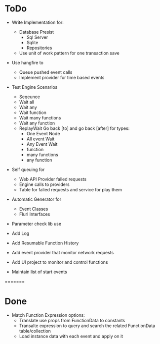 # ToDo
* Write Implementation for:
	* Database Presist
		* Sql Server
		* Sqlite
		* Repositories
	* Use unit of work pattern for one transaction save
* Use hangfire to 
	* Queue pushed event calls
	* Implement provider for time based events
* Test Engine Scenarios
	* Seqeunce
	* Wait all
	* Wait any
	* Wait function
	* Wait many functions
	* Wait any function
	* ReplayWait Go back [to] and go back [after] for types:
		* One Event Node
		* All event Wait
		* Any Event Wait
		* function
		* many functions
		* any function 


* Self queuing for 
	* Web API Provider failed requests
	* Engine calls to providers
	* Table for falied requests and service for play them


* Automatic Generator for
	* Event Classes
	* Flurl Interfaces


* Parameter check lib use


* Add Log
* Add Resumable Function History
* Add event provider that monitor network requests
* Add UI project to monitor and control functions



* Maintain list of start events


=======
# Done
* Match Function Expression options:
	* Translate use props from FunctionData to constants
	* Transalte expression to query and search the related FunctionData table/collection
	* Load instance data with each event and apply on it